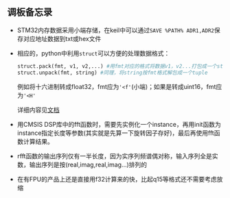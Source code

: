 ## 调板备忘录
* STM32内存数据采用小端存储，在keil中可以通过`SAVE %PATH% ADR1,ADR2`保存对应地址数据到txt或hex文件
* 相应的，python中利用`struct`可以方便的处理数据格式：
    ```python
    struct.pack(fmt, v1, v2,...) #用fmt对应的格式将数据v1，v2...打包成一个string
    struct.unpack(fmt, string) #同理，将string按fmt格式解包成一个tuple
    ```
    例如将十六进制转成float32，fmt应为`'<f'`(小端)；如果是转成uint16，fmt应为`'<H'`

    详细内容见[文档](https://docs.python.org/2/library/struct.html)
* 用CMSIS DSP库中的fft函数时，需要先实例化一个instance，再用init函数为instance指定长度等参数(其实就是先算一下旋转因子存好)，最后再使用fft函数计算结果。
* rfft函数的输出序列仅有一半长度，因为实序列频谱偶对称，输入序列全是实数，输出序列是按(real,imag,real,imag...)排列的
* 在有FPU的产品上还是直接用f32计算来的快，比起q15等格式还不需要考虑放缩